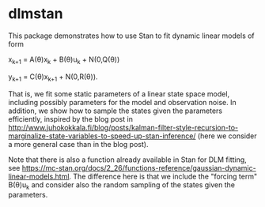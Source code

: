 # dlmstan

This package demonstrates how to use Stan to fit dynamic linear models of form

x<sub>k+1</sub> = A(&theta;)x<sub>k</sub> + B(&theta;)u<sub>k</sub> + N(0,Q(&theta;))

y<sub>k+1</sub> = C(&theta;)x<sub>k+1</sub> + N(0,R(&theta;)).

That is, we fit some static parameters of a linear state space model, including possibly parameters for the model and observation noise. In addition, we show how to sample the states given the parameters efficiently, inspired by the blog post in <url>http://www.juhokokkala.fi/blog/posts/kalman-filter-style-recursion-to-marginalize-state-variables-to-speed-up-stan-inference/</url> (here we consider a more general case than in the blog post).

Note that there is also a function already available in Stan for DLM fitting, see <url>https://mc-stan.org/docs/2_26/functions-reference/gaussian-dynamic-linear-models.html</url>. The difference here is that we include the "forcing term" B(&theta;)u<sub>k</sub> and consider also the random sampling of the states given the parameters.
